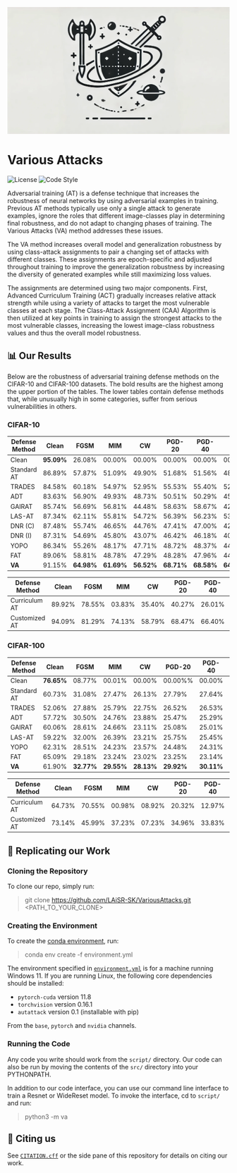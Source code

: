 ![](asset/repo/image/banner.webp)
# Various Attacks
![License](https://img.shields.io/github/license/LAiSR-SK/VariousAttacks) ![Code Style](https://img.shields.io/badge/code_style-Ruff-orange)

Adversarial training (AT) is a defense technique that increases the robustness of neural networks by using adversarial examples in training. Previous AT methods typically use only a single attack to generate examples, ignore the roles that different image-classes play in determining final robustness, and do not adapt to changing phases of training. The Various Attacks (VA) method addresses these issues.

The VA method increases overall model and generalization robustness by using class-attack assignments to pair a changing set of attacks with different classes. These assignments are epoch-specific and adjusted throughout training to improve the generalization robustness by increasing the diversity of generated examples while still maximizing loss values. 

The assignments are determined using two major components. First, Advanced Curriculum Training (ACT) gradually increases relative attack strength while using a variety of attacks to target the most vulnerable classes at each stage. The Class-Attack Assignment (CAA) Algorithm is then utilized at key points in training to assign the strongest attacks to the most vulnerable classes, increasing the lowest image-class robustness values and thus the overall model robustness. 

## 📊 Our Results
Below are the robustness of adversarial training defense methods on the CIFAR-10 and CIFAR-100 datasets. The bold results are the highest among the upper portion of the tables. The lower tables contain defense methods that, while unusually high in some categories, suffer from serious vulnerabilities in others.

<!--TODO: Is there a reason the original tables were formatted with a * for "better than the majority of other methods"? This seems like a strange way to present results -->
### CIFAR-10
| Defense Method| Clean     | FGSM      | MIM       | CW        | PGD-20    | PGD-40    | AA        |
|---------------|-----------|-----------|-----------|-----------|-----------|-----------|-----------|
| Clean         | **95.09%**| 26.08%    | 00.00%    | 00.00%    | 00.00%    | 00.00%    | 00.00%    |
| Standard AT   | 86.89%    | 57.87%    | 51.09%    | 49.90%    | 51.68%    | 51.56%    | 48.32%    |
| TRADES        | 84.58%    | 60.18%    | 54.97%    | 52.95%    | 55.53%    | 55.40%    | 52.02%    |
| ADT           | 83.63%    | 56.90%    | 49.93%    | 48.73%    | 50.51%    | 50.29%    | 45.98%    |
| GAIRAT        | 85.74%    | 56.69%    | 56.81%    | 44.48%    | 58.63%    | 58.67%    | 42.48%    |
| LAS-AT        | 87.34%    | 62.11%    | 55.81%    | 54.72%    | 56.39%    | 56.23%    | 53.03%    |
| DNR (C)       | 87.48%    | 55.74%    | 46.65%    | 44.76%    | 47.41%    | 47.00%    | 42.40%    |
| DNR (I)       | 87.31%    | 54.69%    | 45.80%    | 43.07%    | 46.42%    | 46.18%    | 40.97%    |
| YOPO          | 86.34%    | 55.26%    | 48.17%    | 47.71%    | 48.72%    | 48.37%    | 44.93%    |
| FAT           | 89.06%    | 58.81%    | 48.78%    | 47.29%    | 48.28%    | 47.96%    | 44.42%    |
| **VA**        | 91.15%    | **64.98%**| **61.69%**| **56.52%**| **68.71%**|**68.58%** | **64.74%**|

| Defense Method| Clean     | FGSM      | MIM       | CW        | PGD-20    | PGD-40    | AA        |
|---------------|-----------|-----------|-----------|-----------|-----------|-----------|-----------|
| Curriculum AT | 89.92%    | 78.55%    | 03.83%    | 35.40%    | 40.27%    | 26.01%    | 00.14%    |
| Customized AT | 94.09%    | 81.29%    | 74.13%    | 58.79%    | 68.47%    | 66.40%    | 21.68%    |

### CIFAR-100
| Defense Method| Clean     | FGSM      | MIM       | CW        | PGD-20    | PGD-40    | AA        |
|---------------|-----------|-----------|-----------|-----------|-----------|-----------|-----------|
| Clean         | **76.65%**| 08.77%    | 00.01%    | 00.00%    | 00.00%%   | 00.00%    | 00.00%    |
| Standard AT   | 60.73%    | 31.08%    | 27.47%    | 26.13%    | 27.79%    | 27.64%    | 24.90%    |
| TRADES        | 52.06%    | 27.88%    | 25.79%    | 22.75%    | 26.52%    | 26.53%    | 21.93%    |
| ADT           | 57.72%    | 30.50%    | 24.76%    | 23.88%    | 25.47%    | 25.29%    | 21.53%    |
| GAIRAT        | 60.06%    | 28.61%    | 24.66%    | 23.11%    | 25.08%    | 25.01%    | 21.28%    |
| LAS-AT        | 59.22%    | 32.00%    | 26.39%    | 23.21%    | 25.75%    | 25.45%    | 21.96%    |
| YOPO          | 62.31%    | 28.51%    | 24.23%    | 23.57%    | 24.48%    | 24.31%    | 21.37%    |
| FAT           | 65.09%    | 29.18%    | 23.24%    | 23.02%    | 23.25%    | 23.14%    | 21.44%    |
| **VA**        | 61.90%    | **32.77%**| **29.55%**| **28.13%**| **29.92%**| **30.11%**| **25.93%**|

| Defense Method| Clean     | FGSM      | MIM       | CW        | PGD-20    | PGD-40    | AA        |
|---------------|-----------|-----------|-----------|-----------|-----------|-----------|-----------|
| Curriculum AT | 64.73%    | 70.55%    | 00.98%    | 08.92%    | 20.32%    | 12.97%    | 00.03%    |
| Customized AT | 73.14%    | 45.99%    | 37.23%    | 07.23%    | 34.96%    | 33.83%    | 11.59%    |

## 🔬 Replicating our Work
### Cloning the Repository
To clone our repo, simply run:
> git clone https://github.com/LAiSR-SK/VariousAttacks.git <PATH_TO_YOUR_CLONE>

### Creating the Environment
To create the [conda environment](https://conda.io/projects/conda/en/latest/user-guide/getting-started.html), run:
> conda env create -f environment.yml

The environment specified in [`environment.yml`](environment.yml) is for a machine running Windows 11. If you are running Linux, the following core dependencies should be installed:
- `pytorch-cuda` version 11.8
- `torchvision` version 0.16.1
- `autattack` version 0.1 (installable with pip)

From the `base`, `pytorch` and `nvidia` channels.

### Running the Code
Any code you write should work from the `script/` directory. Our code can also be run by moving the contents of the `src/` directory into your PYTHONPATH.

In addition to our code interface, you can use our command line interface to train a Resnet or WideReset model. To invoke the interface, cd to `script/` and run:
> python3 -m va

## 📝 Citing us
See [`CITATION.cff`](CITATION.cff) or the side pane of this repository for details on citing our work.

